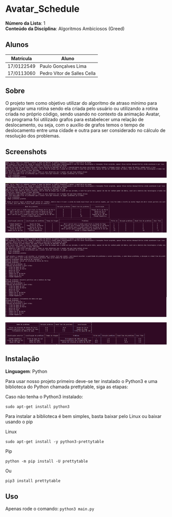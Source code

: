 # Avatar_Schedule

**Número da Lista**: 1<br>
**Conteúdo da Disciplina**: Algoritmos Ambiciosos (Greed)<br>

## Alunos
|Matrícula | Aluno |
| -- | -- |
| 17/0122549 |  Paulo Gonçalves Lima |
| 17/0113060  |  Pedro Vítor de Salles Cella|

## Sobre 
O projeto tem como objetivo utilizar do algoritmo de atraso mínimo para organizar uma rotina sendo ela criada pelo usuário ou utilizando a rotina criada no próprio código, sendo usando no contexto da animação Avatar, no programa foi utilizado grafos para estabelecer uma relação de deslocamento, ou seja, com o auxílio de grafos temos o tempo de deslocamento entre uma cidade e outra para ser considerado no cálculo de resolução dos problemas.

## Screenshots

![Screenshot1](images/imagem1.png)

![Screenshot2](images/imagem2.png)

![Screenshot3](images/imagem3.png)

![Screenshot4](images/imagem4.png)


## Instalação 
**Linguagem**: Python<br>

<p>Para usar nosso projeto primeiro deve-se ter instalado o Python3 e uma biblioteca do Python chamada prettytable, siga as etapas:</p>
 
<p>Caso não tenha o Python3 instalado:</p>
 
```
sudo apt-get install python3
```
 
<p>Para instalar a biblioteca é bem simples, basta baixar pelo Linux ou baixar usando o pip</p>
 
Linux<br>
```
sudo apt-get install -y python3-prettytable
```
 
Pip<br>
```
python -m pip install -U prettytable
```
Ou
```
pip3 install prettytable
```
## Uso 
Apenas rode o comando:
`python3 main.py`
